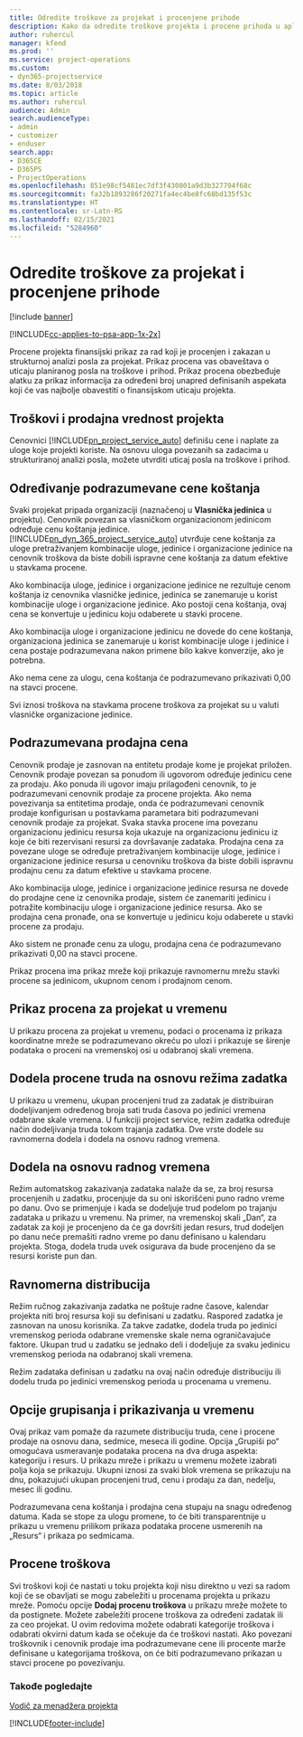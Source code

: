 ```yaml
---
title: Odredite troškove za projekat i procenjene prihode
description: Kako da odredite troškove projekta i procene prihoda u aplikaciji Project Service
author: ruhercul
manager: kfend
ms.prod: ''
ms.service: project-operations
ms.custom:
- dyn365-projectservice
ms.date: 8/03/2018
ms.topic: article
ms.author: ruhercul
audience: Admin
search.audienceType:
- admin
- customizer
- enduser
search.app:
- D365CE
- D365PS
- ProjectOperations
ms.openlocfilehash: 851e98cf5481ec7df3f430801a9d3b327794f68c
ms.sourcegitcommit: fa32b1893286f20271fa4ec4be8fc68bd135f53c
ms.translationtype: HT
ms.contentlocale: sr-Latn-RS
ms.lasthandoff: 02/15/2021
ms.locfileid: "5284960"
---
```

# <a name="determine-project-cost-and-revenue-estimates"></a>Odredite troškove za projekat i procenjene prihode 

[!include [banner](../includes/psa-now-project-operations.md)]

[!INCLUDE[cc-applies-to-psa-app-1x-2x](../includes/cc-applies-to-psa-app-1x-2x.md)]

Procene projekta finansijski prikaz za rad koji je procenjen i zakazan u strukturnoj analizi posla za projekat. Prikaz procena vas obaveštava o uticaju planiranog posla na troškove i prihod. Prikaz procena obezbeđuje alatku za prikaz informacija za određeni broj unapred definisanih aspekata koji će vas najbolje obavestiti o finansijskom uticaju projekta.  
  
## <a name="cost-and-sales-value-of-the-project"></a>Troškovi i prodajna vrednost projekta  
Cenovnici [!INCLUDE[pn_project_service_auto](../includes/pn-project-service-auto.md)] definišu cene i naplate za uloge koje projekti koriste. Na osnovu uloga povezanih sa zadacima u strukturiranoj analizi posla, možete utvrditi uticaj posla na troškove i prihod.  
  
## <a name="cost-price-defaulting"></a>Određivanje podrazumevane cene koštanja  
Svaki projekat pripada organizaciji (naznačenoj u **Vlasnička jedinica** u projektu). Cenovnik povezan sa vlasničkom organizacionom jedinicom određuje cenu koštanja jedinice. [!INCLUDE[pn_dyn_365_project_service_auto](../includes/pn-dyn-365-project-service-auto.md)] utvrđuje cene koštanja za uloge pretraživanjem kombinacije uloge, jedinice i organizacione jedinice na cenovnik troškova da biste dobili ispravne cene koštanja za datum efektive u stavkama procene.  
  
Ako kombinacija uloge, jedinice i organizacione jedinice ne rezultuje cenom koštanja iz cenovnika vlasničke jedinice, jedinica se zanemaruje u korist kombinacije uloge i organizacione jedinice. Ako postoji cena koštanja, ovaj cena se konvertuje u jedinicu koju odaberete u stavki procene.  
  
Ako kombinacija uloge i organizacione jedinicu ne dovede do cene koštanja, organizaciona jedinica se zanemaruje u korist kombinacije uloge i jedinice i cena postaje podrazumevana nakon primene bilo kakve konverzije, ako je potrebna.  
  
 Ako nema cene za ulogu, cena koštanja će podrazumevano prikazivati 0,00 na stavci procene.  
  
 Svi iznosi troškova na stavkama procene troškova za projekat su u valuti vlasničke organizacione jedinice.  
  
## <a name="sales-price-defaulting"></a>Podrazumevana prodajna cena  
Cenovnik prodaje je zasnovan na entitetu prodaje kome je projekat priložen. Cenovnik prodaje povezan sa ponudom ili ugovorom određuje jedinicu cene za prodaju. Ako ponuda ili ugovor imaju prilagođeni cenovnik, to je podrazumevani cenovnik prodaje za procene projekta. Ako nema povezivanja sa entitetima prodaje, onda će podrazumevani cenovnik prodaje konfigurisan u postavkama parametara biti podrazumevani cenovnik prodaje za projekat. Svaka stavka procene ima povezanu organizacionu jedinicu resursa koja ukazuje na organizacionu jedinicu iz koje će biti rezervisani resursi za dovršavanje zadataka. Prodajna cena za povezane uloge se određuje pretraživanjem kombinacije uloge, jedinice i organizacione jedinice resursa u cenovniku troškova da biste dobili ispravnu prodajnu cenu za datum efektive u stavkama procene.  
  
Ako kombinacija uloge, jedinice i organizacione jedinice resursa ne dovede do prodajne cene iz cenovnika prodaje, sistem će zanemariti jedinicu i potražite kombinaciju uloge i organizacione jedinice resursa. Ako se prodajna cena pronađe, ona se konvertuje u jedinicu koju odaberete u stavki procene za prodaju.  
  
Ako sistem ne pronađe cenu za ulogu, prodajna cena će podrazumevano prikazivati 0,00 na stavci procene.  
  
Prikaz procena ima prikaz mreže koji prikazuje ravnomernu mrežu stavki procene sa jedinicom, ukupnom cenom i prodajnom cenom.  
  
## <a name="time-phased-view-of-project-estimates"></a>Prikaz procena za projekat u vremenu  
U prikazu procena za projekat u vremenu, podaci o procenama iz prikaza koordinatne mreže se podrazumevano okreću po ulozi i prikazuje se širenje podataka o proceni na vremenskoj osi u odabranoj skali vremena.  
  
## <a name="effort-estimate-allocation-based-on-task-mode"></a>Dodela procene truda na osnovu režima zadatka  
U prikazu u vremenu, ukupan procenjeni trud za zadatak je distribuiran dodeljivanjem određenog broja sati truda časova po jedinici vremena odabrane skale vremena. U funkciji project service, režim zadatka određuje način dodeljivanja truda tokom trajanja zadatka. Dve vrste dodele su ravnomerna dodela i dodela na osnovu radnog vremena. 
  
## <a name="work-hours-based-allocation"></a>Dodela na osnovu radnog vremena  
Režim automatskog zakazivanja zadataka nalaže da se, za broj resursa procenjenih u zadatku, procenjuje da su oni iskorišćeni puno radno vreme po danu. Ovo se primenjuje i kada se dodeljuje trud podelom po trajanju zadataka u prikazu u vremenu. Na primer, na vremenskoj skali „Dan“, za zadatak za koji je procenjeno da će ga dovršiti jedan resurs, trud dodeljen po danu neće premašiti radno vreme po danu definisano u kalendaru projekta. Stoga, dodela truda uvek osigurava da bude procenjeno da se resursi koriste pun dan.  
  
## <a name="even-distribution"></a>Ravnomerna distribucija  
Režim ručnog zakazivanja zadatka ne poštuje radne časove, kalendar projekta niti broj resursa koji su definisani u zadatku. Raspored zadatka je zasnovan na unosu korisnika. Za takve zadatke, dodela truda po jedinici vremenskog perioda odabrane vremenske skale nema ograničavajuće faktore. Ukupan trud u zadatku se jednako deli i dodeljuje za svaku jedinicu vremenskog perioda na odabranoj skali vremena.  
  
Režim zadataka definisan u zadatku na ovaj način određuje distribuciju ili dodelu truda po jedinici vremenskog perioda u procenama u vremenu.  
  
## <a name="grouping-and-time-phasing-options"></a>Opcije grupisanja i prikazivanja u vremenu  
Ovaj prikaz vam pomaže da razumete distribuciju truda, cene i procene prodaje na osnovu dana, sedmice, meseca ili godine. Opcija „Grupiši po“ omogućava usmeravanje podataka procena na dva druga aspekta: kategoriju i resurs. U prikazu mreže i prikazu u vremenu možete izabrati polja koja se prikazuju. Ukupni iznosi za svaki blok vremena se prikazuju na dnu, pokazujući ukupan procenjeni trud, cenu i prodaju za dan, nedelju, mesec ili godinu.  
  
Podrazumevana cena koštanja i prodajna cena stupaju na snagu određenog datuma. Kada se stope za ulogu promene, to će biti transparentnije u prikazu u vremenu prilikom prikaza podataka procene usmerenih na „Resurs“ i prikaza po sedmicama.  
  
## <a name="expense-estimates"></a>Procene troškova  
Svi troškovi koji će nastati u toku projekta koji nisu direktno u vezi sa radom koji će se obavljati se mogu zabeležiti u procenama projekta u prikazu mreže. Pomoću opcije **Dodaj procenu troškova** u prikazu mreže možete to da postignete. Možete zabeležiti procene troškova za određeni zadatak ili za ceo projekat. U ovim redovima možete odabrati kategorije troškova i odabrati okvirni datum kada se očekuje da će troškovi nastati. Ako povezani troškovnik i cenovnik prodaje ima podrazumevane cene ili procente marže definisane u kategorijama troškova, on će biti podrazumevano prikazan u stavci procene po povezivanju.  
  
### <a name="see-also"></a>Takođe pogledajte  
 [Vodič za menadžera projekta](../psa/project-manager-guide.md)


[!INCLUDE[footer-include](../includes/footer-banner.md)]